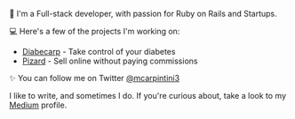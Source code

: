 👋 I'm a Full-stack developer, with passion for Ruby on Rails and Startups.

💻 Here's a few of the projects I'm working on:
* [Diabecarp](https://diabecarp.com) - Take control of your diabetes
* [Pizard](https://pizard.app) - Sell ​​online without paying commissions

✨ You can follow me on Twitter [@mcarpintini3](https://twitter.com/mcarpintini3)

I like to write, and sometimes I do. If you're curious about, take a look to my [Medium](https://matiascarpintini.medium.com) profile.